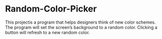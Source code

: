 # Random-Color-Picker
This projectis a program that helps designers think of new color schemes.
The program will set the screen’s background to a random color. Clicking a button will refresh to a new
random color.
